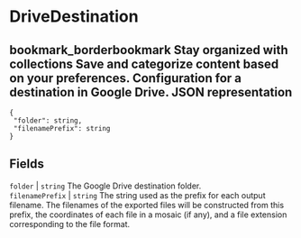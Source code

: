  
#  DriveDestination
bookmark_borderbookmark Stay organized with collections  Save and categorize content based on your preferences. 
Configuration for a destination in Google Drive.
JSON representation  
---  
```
{
 "folder": string,
 "filenamePrefix": string
}
```
  
Fields  
---  
`folder` |  `string` The Google Drive destination folder.  
`filenamePrefix` |  `string` The string used as the prefix for each output filename. The filenames of the exported files will be constructed from this prefix, the coordinates of each file in a mosaic (if any), and a file extension corresponding to the file format.  
